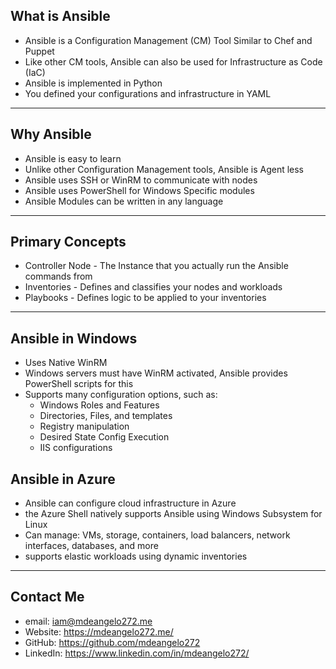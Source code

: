 ## What is Ansible
* Ansible is a Configuration Management (CM) Tool Similar to Chef and Puppet
* Like other CM tools, Ansible can also be used for Infrastructure as Code (IaC)
* Ansible is implemented in Python
* You defined your configurations and infrastructure in YAML

---

## Why Ansible
* Ansible is easy to learn
* Unlike other Configuration Management tools, Ansible is Agent less
* Ansible uses SSH or WinRM to communicate with nodes
* Ansible uses PowerShell for Windows Specific modules
* Ansible Modules can be written in any language

---

## Primary Concepts
* Controller Node - The Instance that you actually run the Ansible commands from
* Inventories - Defines and classifies your nodes and workloads
* Playbooks - Defines logic to be applied to your inventories

---

## Ansible in Windows
* Uses Native WinRM
* Windows servers must have WinRM activated, Ansible provides PowerShell scripts for this
* Supports many configuration options, such as: 
    * Windows Roles and Features
    * Directories, Files, and templates
    * Registry manipulation
    * Desired State Config Execution
    * IIS configurations

## Ansible in Azure
* Ansible can configure cloud infrastructure in Azure
* the Azure Shell natively supports Ansible using Windows Subsystem for Linux
* Can manage: VMs, storage, containers, load balancers, network interfaces, databases, and more
* supports elastic workloads using dynamic inventories

---

## Contact Me
* email: iam@mdeangelo272.me
* Website: https://mdeangelo272.me/
* GitHub: https://github.com/mdeangelo272
* LinkedIn: https://www.linkedin.com/in/mdeangelo272/
